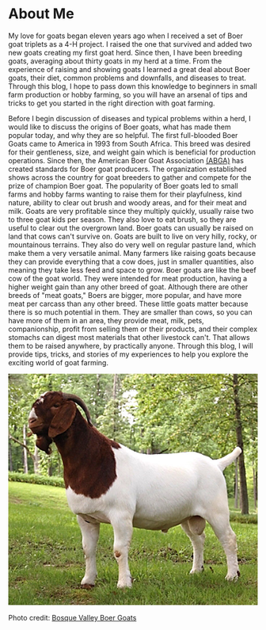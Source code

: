# About Me

My love for goats began eleven years ago when I received a set of Boer goat triplets as a 4-H project. I raised the one that survived and added two new goats creating my first goat herd. Since then, I have been breeding goats, averaging about thirty goats in my herd at a time. From the experience of raising and showing goats I learned a great deal about Boer goats, their diet, common problems and downfalls, and diseases to treat. Through this blog, I hope to pass down this knowledge to beginners in small farm production or hobby farming, so you will have an arsenal of tips and tricks to get you started in the right direction with goat farming. 

Before I begin discussion of diseases and typical problems within a herd, I would like to discuss the origins of Boer goats, what has made them popular today, and why they are so helpful. The first full-blooded Boer Goats came to America in 1993 from South Africa. This breed was desired for their gentleness, size, and weight gain which is beneficial for production operations. Since then, the American Boer Goat Association [(ABGA)](http://abga.org/) has created standards for Boer goat producers. The organization established shows across the country for goat breeders to gather and compete for the prize of champion Boer goat. The popularity of Boer goats led to small farms and hobby farms wanting to raise them for their playfulness, kind nature, ability to clear out brush and woody areas, and for their meat and milk. Goats are very profitable since they multiply quickly, usually raise two to three goat kids per season. They also love to eat brush, so they are useful to clear out the overgrown land. Boer goats can usually be raised on land that cows can't survive on. Goats are built to live on very hilly, rocky, or mountainous terrains. They also do very well on regular pasture land, which make them a very versatile animal. Many farmers like raising goats because they can provide everything that a cow does, just in smaller quantities, also meaning they take less feed and space to grow. Boer goats are like the beef cow of the goat world. They were intended for meat production, having a higher weight gain than any other breed of goat. Although there are other breeds of "meat goats," Boers are bigger, more popular, and have more meat per carcass than any other breed. These little goats matter because there is so much potential in them. They are smaller than cows, so you can have more of them in an area, they provide meat, milk, pets, companionship, profit from selling them or their products, and their complex stomachs can digest most materials that other livestock can't. That allows them to be raised anywhere, by practically anyone. Through this blog, I will provide tips, tricks, and stories of my experiences to help you explore the exciting world of goat farming. 

![Boer Goat Picture](https://github.com/Ronimaloni/01-My-Goat-Blog/blob/master/Back-2-Nature-Polar-Express.jpg)

Photo credit: [Bosque Valley Boer Goats](http://bvboergoats.com/images/2009/9-21/Back-2-Nature-Polar-Express.jpg)

